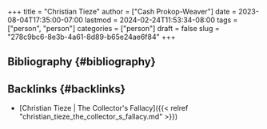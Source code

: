 +++
title = "Christian Tieze"
author = ["Cash Prokop-Weaver"]
date = 2023-08-04T17:35:00-07:00
lastmod = 2024-02-24T11:53:34-08:00
tags = ["person", "person"]
categories = ["person"]
draft = false
slug = "278c9bc6-8e3b-4a61-8d89-b65e24ae6f84"
+++

## Bibliography {#bibliography}

<style>.csl-entry{text-indent: -1.5em; margin-left: 1.5em;}</style><div class="csl-bib-body">
</div>


## Backlinks {#backlinks}

-   [Christian Tieze | The Collector's Fallacy]({{< relref "christian_tieze_the_collector_s_fallacy.md" >}})
